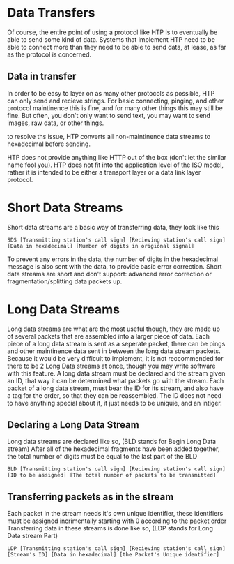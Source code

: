 # Data Transfers
Of course, the entire point of using a protocol like HTP is to eventually be able to send some kind of data. Systems that implement HTP need to be able to connect more than they need to be able to send data, at lease, as far as the protocol is concerned.

## Data in transfer
In order to be easy to layer on as many other protocols as possible, HTP can only send and recieve strings. For basic connecting, pinging, and other protocol maintinence this is fine, and for many other things this may still be fine. But often, you don't only want to send text, you may want to send images, raw data, or other things. 

to resolve ths issue, HTP converts all non-maintinence data streams to hexadecimal before sending.

HTP does not provide anything like HTTP out of the box (don't let the similar name fool you). HTP does not fit into the application level of the ISO model, rather it is intended to be either a transport layer or a data link layer protocol.

# Short Data Streams
Short data streams are a basic way of transferring data, they look like this
```
SDS [Transmitting station's call sign] [Recieving station's call sign] [Data in hexadecimal] [Number of digits in origional signal]
```
To prevent any errors in the data, the number of digits in the hexadecimal message is also sent with the data, to provide basic error correction. Short data streams are short and don't support: advanced error correction or fragmentation/splitting data packets up.

# Long Data Streams
Long data streams are what are the most useful though, they are made up of several packets that are assembled into a larger piece of data.
Each piece of a long data stream is sent as a seperate packet, there can be pings and other maintinence data sent in between the long data stream packets.
Because it would be very difficult to implement, it is not reccommended for there to be 2 Long Data streams at once, though you may write software with this feature.
A long data stream must be declared and the stream given an ID, that way it can be determined what packets go with the stream.
Each packet of a long data stream, must bear the ID for its stream, and also have a tag for the order, so that they can be reassembled.
The ID does not need to have anything special about it, it just needs to be uniquie, and an intiger.

## Declaring a Long Data Stream
Long data streams are declared like so, (BLD stands for Begin Long Data stream)
After all of the hexadecimal fragments have been added together, the total number of digits must be equal to the last part of the BLD
```
BLD [Transmitting station's call sign] [Recieving station's call sign] [ID to be assigned] [The total number of packets to be transmitted]
```

## Transferring packets as in the stream
Each packet in the stream needs it's own unique identifier, these identifiers must be assigned incrimentally starting with 0 according to the packet order
Transferring data in these streams is done like so, (LDP stands for Long Data stream Part)
```
LDP [Transmitting station's call sign] [Recieving station's call sign] [Stream's ID] [Data in hexadecimal] [the Packet's Unique identifier]
```